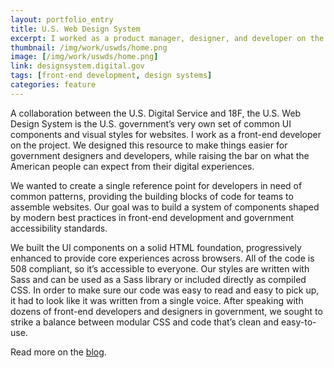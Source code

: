 ```yaml
---
layout: portfolio_entry
title: U.S. Web Design System
excerpt: I worked as a product manager, designer, and developer on the U.S. Web Design System, a design system for the federal government used by hundreds of agency projects.
thumbnail: /img/work/uswds/home.png
image: [/img/work/uswds/home.png]
link: designsystem.digital.gov
tags: [front-end development, design systems]
categories: feature
---
```


A collaboration between the U.S. Digital Service and 18F, the U.S. Web Design System is the U.S. government’s very own set of common UI components and visual styles for websites. I work as a front-end developer on the project. We designed this resource to make things easier for government designers and developers, while raising the bar on what the American people can expect from their digital experiences.

We wanted to create a single reference point for developers in need of common patterns, providing the building blocks of code for teams to assemble websites. Our goal was to build a system of components shaped by modern best practices in front-end development and government accessibility standards.

We built the UI components on a solid HTML foundation, progressively enhanced to provide core experiences across browsers. All of the code is 508 compliant, so it’s accessible to everyone. Our styles are written with Sass and can be used as a Sass library or included directly as compiled CSS. In order to make sure our code was easy to read and easy to pick up, it had to look like it was written from a single voice. After speaking with dozens of front-end developers and designers in government, we sought to strike a balance between modular CSS and code that’s clean and easy-to-use.

Read more on the [blog](https://18f.gsa.gov/2015/09/28/web-design-standards/).
